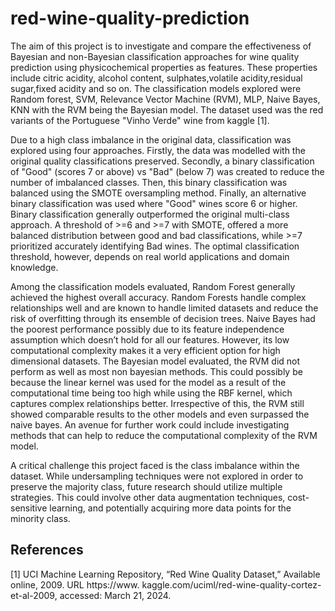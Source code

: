 # red-wine-quality-prediction

The aim of this project is to investigate and compare the effectiveness of Bayesian and non-Bayesian classification approaches for wine quality prediction using physicochemical properties as features. These properties include citric acidity, alcohol content, sulphates,volatile acidity,residual sugar,fixed acidity and so on. The classification models explored were Random forest, SVM, Relevance Vector Machine (RVM), MLP, Naive Bayes, KNN with the RVM being the Bayesian model.
The dataset used was the red variants of the Portuguese "Vinho Verde" wine from kaggle [1].

Due to a high class imbalance in the original data, classification
was explored using four approaches. Firstly, the data was modelled with the original quality classifications preserved.
Secondly, a binary classification of "Good" (scores 7 or above) vs "Bad" (below 7) was created to reduce the
number of imbalanced classes. Then, this binary classification was balanced using the SMOTE oversampling
method. Finally, an alternative binary classification was used where "Good" wines score 6 or
higher. Binary classification generally outperformed the original multi-class
approach. A threshold of >=6 and >=7 with SMOTE, offered a more balanced distribution between good
and bad classifications, while >=7 prioritized accurately identifying Bad wines. The optimal classification
threshold, however, depends on real world applications and domain knowledge.

Among the classification models evaluated, Random Forest generally achieved the highest overall accuracy.
Random Forests handle complex relationships well and are known to handle limited datasets and reduce
the risk of overfitting through its ensemble of decision trees. Naive Bayes had the poorest performance
possibly due to its feature independence assumption which doesn’t hold for all our features. However, its
low computational complexity makes it a very efficient option for high dimensional datasets. The Bayesian
model evaluated, the RVM did not perform as well as most non bayesian methods. This could possibly be
because the linear kernel was used for the model as a result of the computational time being too high while
using the RBF kernel, which captures complex relationships better. Irrespective of this, the RVM still showed
comparable results to the other models and even surpassed the naive bayes. An avenue for further work could
include investigating methods that can help to reduce the computational complexity of the RVM model.

A critical challenge this project faced is the class imbalance within the dataset. While undersampling
techniques were not explored in order to preserve the majority class, future research should utilize multiple
strategies. This could involve other data augmentation techniques, cost-sensitive learning, and potentially
acquiring more data points for the minority class.

## References
[1] UCI Machine Learning Repository, “Red Wine Quality Dataset,” Available online, 2009. URL https://www.
kaggle.com/uciml/red-wine-quality-cortez-et-al-2009, accessed: March 21, 2024.
